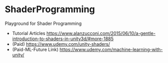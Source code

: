 # ShaderProgramming
Playground for Shader Programming

- Tutorial Articles https://www.alanzucconi.com/2015/06/10/a-gentle-introduction-to-shaders-in-unity3d/#more-1885
- (Paid) https://www.udemy.com/unity-shaders/
- (Paid-ML-Future Link) https://www.udemy.com/machine-learning-with-unity/
